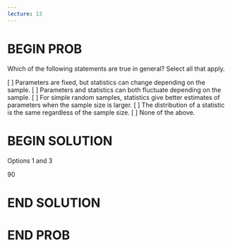 ```yaml
---
lecture: 13
---
```


# BEGIN PROB

Which of the following statements are true in general? Select all that apply.

[ ] Parameters are fixed, but statistics can change depending on the sample.
[ ] Parameters and statistics can both fluctuate depending on the sample.
[ ] For simple random samples, statistics give better estimates of parameters when the sample size is larger.
[ ] The distribution of a statistic is the same regardless of the sample size.
[ ] None of the above.

# BEGIN SOLUTION

Options 1 and 3

<average>90</average>

# END SOLUTION

# END PROB
